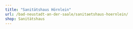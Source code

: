 ```yaml
---
title: "Sanitätshaus Hörnlein"
url: /bad-neustadt-an-der-saale/sanitaetshaus-hoernlein/
shop: Sanitätshaus
---
```

